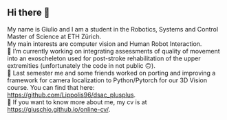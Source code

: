 ## Hi there 👋
My name is Giulio and I am a student in the Robotics, Systems and Control Master of Science at ETH Zürich.  
My main interests are computer vision and Human Robot Interaction.  
🔭 I’m currently working on integrating assessments of quality of movement into an exoscheleton used for post-stroke rehabilitation of the upper extremities (unfortunately the code in not public 🙃).  
🔭 Last semester me and some friends worked on porting and improving a framework for camera localization to Python/Pytorch for our 3D Vision course. You can find that here: https://github.com/Lippolis96/dsac_plusplus.  
💬 If you want to know more about me, my cv is at https://giuschio.github.io/online-cv/.
<!--
**giuschio/giuschio** is a ✨ _special_ ✨ repository because its `README.md` (this file) appears on your GitHub profile.

Here are some ideas to get you started:

- 🔭 I’m currently working on ...
- 🌱 I’m currently learning ...
- 👯 I’m looking to collaborate on ...
- 🤔 I’m looking for help with ...
- 💬 Ask me about ...
- 📫 How to reach me: ...
- 😄 Pronouns: ...
- ⚡ Fun fact: ...
-->

